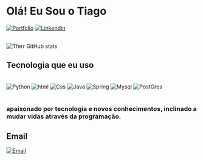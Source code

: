 <h1>Olá! Eu Sou o Tiago</h1>

[![Portfolio](https://img.shields.io/badge/Blogger-FF5722?style=for-the-badge&logo=blogger&logoColor=white)](https://tiagoferreirago.github.io/my.portlife/index.html)
[![Linkendin](https://img.shields.io/badge/LinkedIn-0077B5?style=for-the-badge&logo=linkedin&logoColor=white)](https://www.linkedin.com/in/tiagoferreira97)
<br/><br/>



![Tferr GitHub stats](https://github-readme-stats.vercel.app/api?username=Tiagoferreira&show_icons=true&theme=radical)

<h2>Tecnologia que eu uso</h2>

<div style= "display: inline_block"><br/>
<img align ="center" alt="Python"  src="https://img.shields.io/badge/Python-3776AB?style=for-the-badge&logo=python&logoColor=white"/>
<img align ="center" alt="html"  src="https://img.shields.io/badge/HTML-239120?style=for-the-badge&logo=html5&logoColor=white"/>
<img align ="center" alt="Css"  src="https://img.shields.io/badge/CSS-239120?&style=for-the-badge&logo=css3&logoColor=white"/>
<img align ="center" alt="Java"  src="https://img.shields.io/badge/Java-ED8B00?style=for-the-badge&logo=openjdk&logoColor=white"/>
<img align ="center" alt="Spring"  src="https://img.shields.io/badge/Spring-6DB33F?style=for-the-badge&logo=spring&logoColor=white"/>
<img align ="center" alt="Mysql"  src="https://img.shields.io/badge/MySQL-00000F?style=for-the-badge&logo=mysql&logoColor=white"/>
<img align ="center" alt="PostGres"  src="https://img.shields.io/badge/PostgreSQL-316192?style=for-the-badge&logo=postgresql&logoColor=white"/>
</div><br/>

<h3>apaixonado por tecnologia e novos conhecimentos, inclinado a mudar vidas através da programação.</h3>

<h2>Email</h2>

[![Email](https://img.shields.io/badge/Gmail-D14836?style=for-the-badge&logo=gmail&logoColor=white)](https://thdejesusferreira@gmail.com)

